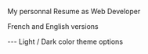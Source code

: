 My personnal Resume as Web Developer


French and English versions


--- Light / Dark color theme options